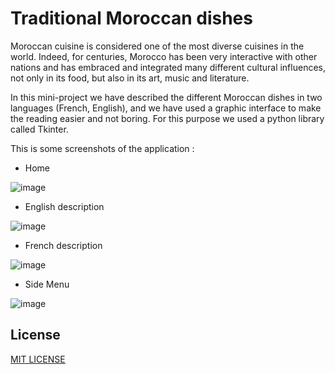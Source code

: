 # Traditional Moroccan dishes

Moroccan cuisine is considered one of the most diverse cuisines in the world. Indeed, for centuries, Morocco has been very interactive with other nations and has embraced and integrated many different cultural influences, not only in its food, but also in its art, music and literature. 

In this mini-project we have described the different Moroccan dishes in two languages (French, English), and we have used a graphic interface to make the reading easier and not boring. For this purpose we used a python library called Tkinter.

This is some screenshots of the application :

* Home

![image](https://user-images.githubusercontent.com/102489525/230726757-7d579392-11f8-483d-bdef-334f7b04df37.png)

* English description 

![image](https://user-images.githubusercontent.com/102489525/230726804-37cd015a-450a-46ff-8094-5dd0bdaa7c26.png)

* French description 

![image](https://user-images.githubusercontent.com/102489525/230726834-08bc5398-95a1-470a-ba1f-944b4d943b0a.png)

* Side Menu

![image](https://user-images.githubusercontent.com/102489525/230726874-6d6146ab-57af-43c9-9248-be67cef2f53f.png)

## License

[MIT LICENSE](LICENSE)
